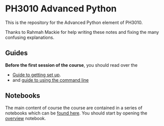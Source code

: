 # PH3010 Advanced Python

This is the repository for the Advanced Python element of PH3010.

Thanks to Rahmah Mackie for help writing these notes and fixing the many confusing explanations.

## Guides
**Before the first session of the course**, you should read over the
*  [Guide to getting set up](https://github.com/GregoryAshton/PH3010_advanced_python/blob/main/guides/getting_setup.md).
* and [guide to using the command line](https://github.com/GregoryAshton/PH3010_advanced_python/blob/main/guides/using_the_command_line.md)

## Notebooks
The main content of course the course are contained in a series of notebooks which can be [found here](https://github.com/GregoryAshton/PH3010_advanced_python/tree/main/notebooks). You should start by opening the [overview](./notebooks/overview.ipynb) notebook.
